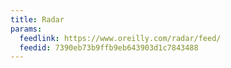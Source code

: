 ```yaml
---
title: Radar
params:
  feedlink: https://www.oreilly.com/radar/feed/
  feedid: 7390eb73b9ffb9eb643903d1c7843488
---
```

